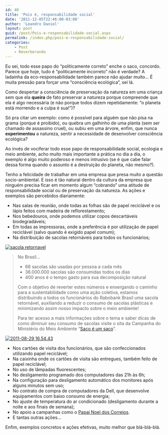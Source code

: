 ```yaml
---
id: 40
title: 'Pois é, responsabilidade social'
date: '2011-12-05T22:46:00-03:00'
author: 'Leandro Daniel'
layout: post
guid: /post/Pois-e-responsabilidade-social.aspx
permalink: /index.php/pois-e-responsabilidade-social/
categories:
    - Post
    - Reverberando
---
```


Eu sei, todo esse papo do “politicamente correto” enche o saco, concordo. Parece que hoje, tudo é “politicamente incorreto” não é verdade? A ladainha da eco-responsabilidade também parece não ajudar muito… É muita pressão para forçar uma “consciência ecológica”, sei lá.

Como despertar a consciência de preservação da natureza em uma criança sem que ela **queira** de fato preservar a natureza porque compreende que ela é algo necessária (e não porque todos dizem repetidamente: “o planeta está morrendo e a culpa é sua!”)?

Só pra citar um exemplo: como é possível para alguém que não pisa na grama (porque é proibido), ou quebra um galhinho de uma planta (sem ser chamado de assassino cruel), ou subiu em uma árvore, enfim, que nunca **experimentou** a natureza, sentir a necessidade de desenvolver consciência ecológica?

Ao invés de vociferar todo esse papo de responsabilidade social, ecologia e meio ambiente, acho muito mais importante a prática no dia a dia, o exemplo é algo muito poderoso e menos intrusivo (se é que cabe falar dessa forma quando o assunto é a destruição do planeta, não mesmo?).

Tenho a felicidade de trabalhar em uma empresa que presa muito a questão socio-ambiental. E isso é tão natural dentro da cultura da empresa que ninguém precisa ficar em momento algum “cobrando” uma atitude de responsabilidade social ou de preservação da natureza. As ações e exemplos são percebidos diariamente:

- Nas salas de reunião, onde todas as folhas são de papel reciclável e os lápis feitos com madeira de reflorestamento;
- Nos bebedouros, onde podemos utilizar copos descartáveis biodegradáveis;
- Em todas as impressoras, onde a preferência é por utilização de papel reciclável (salvo quando é exigido papel comum);
- Na distribuição de sacolas retornáveis para todos os funcionários;

[![sacola retornavel](http://leandrodaniel.com/pics/sacola%20retornavel_thumb.jpg "sacola retornavel")](http://leandrodaniel.com/pics/sacola%20retornavel.jpg)

> No Brasil…
> 
> - 66 sacolas são usadas por pessoa a cada mês
> - 36.000.000 sacolas são consumidas todos os dias
> - 400 anos é o tempo gasto para sua decomposição natural
> 
> Com o objetivo de reverter estes números e enxergando o caminho para a sustentabilidade como uma ação coletiva, estamos distribuindo a todos os funcionários do Rabobank Brasil uma sacola retornável, auxiliando a reduzir o consumo de sacolas plásticas e minimizando assim nosso impacto sobre o meio ambiente!
> 
> Para ter acesso a mais informações sobre o tema e saber dicas de como diminuir seu consumo de sacolas visite o sita da Campanha do Ministério do Meio Ambiente “[Saco é um saco](http://www.sacoeumsaco.gov.br/)”.

[![2011-08-29 16.54.43](http://leandrodaniel.com/pics/2011-08-29%2016.54.43_thumb_1.jpg "2011-08-29 16.54.43")](http://leandrodaniel.com/pics/2011-08-29%2016.54.43_1.jpg)

- Nos cartões de visita dos funcionários, que são confeccionados utilizando papel reciclável;
- Na caixinha onde os cartões de visita são entregues, também feito de papel reciclável;
- No uso de lâmpadas fluorescentes;
- No desligamento programado dos computadores das 21h às 6h;
- Na configuração para desligamento automático dos monitores após alguns minutos sem uso;
- No contrato de compra de computadores da Dell, que desenvolve equipamentos com baixo consumo de energia;
- No ajuste de temperatura do ar condicionado (desligamento durante a noite e aos finais de semana);
- No apoio a campanhas como o [Papai Noel dos Correios](http://www.correios.com.br/papainoelcorreios2011/).
- E tantas outras ações…

Enfim, exemplos concretos e ações efetivas, muito melhor que blá-blá-blá.
